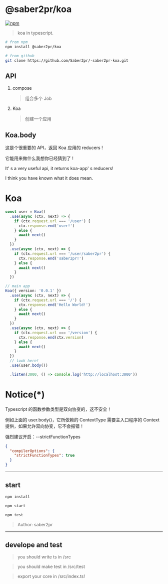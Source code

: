 # @saber2pr/koa

[![npm](https://img.shields.io/npm/v/@saber2pr/koa.svg?color=blue)](https://www.npmjs.com/package/@saber2pr/koa)

> koa in typescript.

```bash
# from npm
npm install @saber2pr/koa

# from github
git clone https://github.com/Saber2pr/-saber2pr-koa.git
```

## API

1. compose

   > 组合多个 Job

2. Koa

   > 创建一个应用

## Koa.body

这是个很重要的 API，返回 Koa 应用的 reducers !

它能用来做什么我想你已经猜到了 !

It' s a very useful api, it returns koa-app' s reducers!

I think you have known what it does mean.

# Koa

```ts
const user = Koa()
  .use(async (ctx, next) => {
    if (ctx.request.url === '/user') {
      ctx.response.end('user!')
    } else {
      await next()
    }
  })
  .use(async (ctx, next) => {
    if (ctx.request.url === '/user/saber2pr') {
      ctx.response.end('saber2pr!')
    } else {
      await next()
    }
  })

// main app
Koa({ version: '0.0.1' })
  .use(async (ctx, next) => {
    if (ctx.request.url === '/') {
      ctx.response.end('Hello World!')
    } else {
      await next()
    }
  })
  .use(async (ctx, next) => {
    if (ctx.request.url === '/version') {
      ctx.response.end(ctx.version)
    } else {
      await next()
    }
  })
  // look here!
  .use(user.body())

  .listen(3000, () => console.log('http://localhost:3000'))
```

# Notice(\*)

Typescript 的函数参数类型是双向协变的，这不安全！

例如上面的 user.body()，它所依赖的 ContextType 需要主入口程序的 Context 提供，如果允许双向协变，它不会报错！

强烈建议开启：--strictFunctionTypes

```json
{
  "compilerOptions": {
    "strictFunctionTypes": true
  }
}
```

---

## start

```bash
npm install
```

```bash
npm start

npm test
```

> Author: saber2pr

---

## develope and test

> you should write ts in /src

> you should make test in /src/test

> export your core in /src/index.ts!
